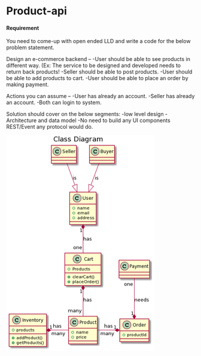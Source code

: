 # Product-api

#### Requirement
You need to come-up with open ended LLD and write a code for the below problem statement.

 Design an e-commerce backend – 
   -User should be able to see products in different way. (Ex: The service to be designed and developed needs to return back products!
   -Seller should be able to post products. 
   -User should be able to add products to cart. 
   -User should be able to place an order by making payment. 

 Actions you can assume – 
  -User has already an account. 
  -Seller has already an account. 
  -Both can login to system. 

Solution should cover on the below segments:
  -low level design
  -Architecture and data model
  -No need to build any UI components REST/Event any protocol would do.


![Class Diagram](https://github.com/sachinpawar9322/product-api/blob/master/resources/ProductAPI_ClassDIagram.png?raw=true)

